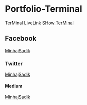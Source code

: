 # Portfolio-Terminal

TerMinal LiveLink [SHow TerMinal](https://minhajsadik.github.io/Portfolio-Terminal/)

## Facebook

[MinhajSadik](https://facebook.com/MinhajSadik13)

### Twitter

[MinhajSadik](https://twitter.com/MinhajSadik1)

#### Medium

[MinhajSadik](https://medium.com/@minhajsadik)
